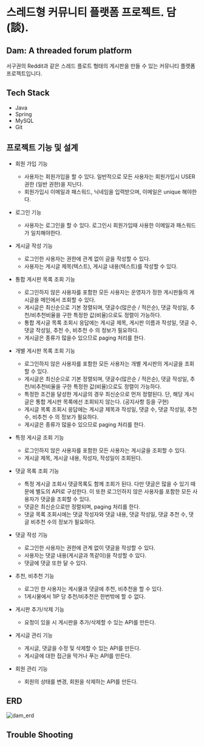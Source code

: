 # 스레드형 커뮤니티 플랫폼 프로젝트. 담(談).
Dam: A threaded forum platform
--
서구권의 Reddit과 같은 스레드 플로트 형태의 게시판을 만들 수 있는 커뮤니티 플랫폼 프로젝트입니다.

## Tech Stack
* Java
* Spring
* MySQL
* Git

## 프로젝트 기능 및 설계
* 회원 가입 기능
  * 사용자는 회원가입을 할 수 있다. 일반적으로 모든 사용자는 회원가입시 USER 권한 (일반 권한)을 지닌다.
  * 회원가입시 이메일과 패스워드, 닉네임을 입력받으며, 이메일은 unique 해야한다.

* 로그인 기능
  * 사용자는 로그인을 할 수 있다. 로그인시 회원가입때 사용한 이메일과 패스워드가 일치해야한다.

* 게시글 작성 기능
  * 로그인한 사용자는 권한에 관계 없이 글을 작성할 수 있다.
  * 사용자는 게시글 제목(텍스트), 게시글 내용(텍스트)를 작성할 수 있다.

* 통합 게시판 목록 조회 기능
  * 로그인하지 않은 사용자를 포함한 모든 사용자는 운영자가 정한 게시판들의 게시글을 메인에서 조회할 수 있다.
  * 게시글은 최신순으로 기본 정렬되며, 댓글수(많은순 / 적은순), 댓글 작성일, 추천/비추천비율을 구한 특정한 값(비율)으로도 정렬이 가능하다.
  * 통합 게시글 목록 조회시 응답에는 게시글 제목, 게시판 이름과 작성일, 댓글 수, 댓글 작성일, 추천 수, 비추천 수 의 정보가 필요하다.
  * 게시글은 종류가 많을수 있으므로 paging 처리를 한다.

* 개별 게시판 목록 조회 기능
  * 로그인하지 않은 사용자를 포함한 모든 사용자는 개별 게시판의 게시글을 조회할 수 있다.
  * 게시글은 최신순으로 기본 정렬되며, 댓글수(많은순 / 적은순), 댓글 작성일, 추천/비추천비율을 구한 특정한 값(비율)으로도 정렬이 가능하다.
  * 특정한 조건을 달성한 게시글의 경우 최신순으로 먼저 정렬된다. 단, 해당 게시글은 통합 게시판 목록에선 조회되지 않는다. (공지사항 등을 구현)
  * 게시글 목록 조회시 응답에는 게시글 제목과 작성일, 댓글 수, 댓글 작성일, 추천 수, 비추천 수 의 정보가 필요하다.
  * 게시글은 종류가 많을수 있으므로 paging 처리를 한다.

* 특정 게시글 조회 기능
  * 로그인하지 않은 사용자를 포함한 모든 사용자는 게시글을 조회할 수 있다.
  * 게시글 제목, 게시글 내용, 작성자, 작성일이 조회된다.

* 댓글 목록 조회 기능
  * 특정 게시글 조회시 댓글목록도 함께 조회가 된다. 다만 댓글은 많을 수 있기 때문에 별도의 API로 구성한다. 이 또한 로그인하지 않은 사용자를 포함한 모든 사용자가 댓글을 조회할 수 있다.
  * 댓글은 최신순으로만 정렬되며, paging 처리를 한다.
  * 댓글 목록 조회시에는 댓글 작성자와 댓글 내용, 댓글 작성일, 댓글 추천 수, 댓글 비추천 수의 정보가 필요하다.

* 댓글 작성 기능
  * 로그인한 사용자는 권한에 관계 없이 댓글을 작성할 수 있다.
  * 사용자는 댓글 내용(게시글과 똑같이)을 작성할 수 있다.
  * 댓글에 댓글 또한 달 수 있다.

* 추천, 비추천 기능
  * 로그인 한 사용자는 게시물과 댓글에 추천, 비추천을 할 수 있다.
  * 1게시물에서 1IP 당 추천/비추천은 한번밖에 할 수 없다.

* 게시판 추가/삭제 기능
  * 요청이 있을 시 게시판을 추가/삭제할 수 있는 API를 만든다.

* 게시글 관리 기능
  * 게시글, 댓글을 수정 및 삭제할 수 있는 API를 만든다.
  * 게시글에 대한 접근을 막거나 푸는 API를 만든다.

* 회원 관리 기능
  * 회원의 상태를 변경, 회원을 삭제하는 API를 만든다.
 
## ERD
![dam_erd](https://github.com/peppone-choi/dam/assets/4508765/1ebdece5-2687-4264-b22e-26b225493923)

## Trouble Shooting
